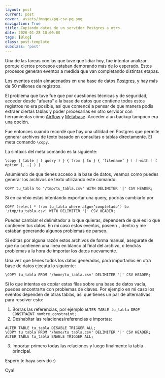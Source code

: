 ```yaml
---
layout: post
current: post
cover:  assets/images/pg-csv-pg.png
navigation: True
title: Copiando datos de un servidor Postgres a otro
date: 2020-01-28 10:00:00
tags: [Blog]
class: post-template
subclass: 'post'
---
```


Una de las tareas con las que tuve que lidiar hoy, fue intentar analizar porque ciertos procesos estaban demorando más de lo esperado. Estos procesos generan eventos a medida que van completando distintas etapas.

Los eventos están almacenados en una base de datos [Postgres](https://www.postgresql.org/), y hay más de 50 millones de registros. 

El problema que tuve fue que por cuestiones técnicas y de seguridad, acceder desde "afuera" a la base de datos que contiene todos estos registros no era posible, así que comencé a pensar de que manera podia extraer ciertas tablas y poder procesarlas en otro servidor con herramientas cómo [Airflow](https://airflow.apache.org/) y [Metabase](https://www.metabase.com/). Acceder a un backup tampoco era una opción. 

Fue entonces cuando recordé que hay una utilidad en Postgres que permite generar archivos de texto basado en consultas o tablas directamente. El meta comando `\copy`.

La sintaxis del meta comando es la siguiente: 
```
\copy { table | ( query ) } { from | to } { ‘filename’ } [ [ with ] ( option [, …] ) ]
```

Asumiendo de que tienes acceso a la base de datos, veamos como puedes generar los archivos de texto utilizando este comando: 

```
COPY tu_tabla to '/tmp/tu_tabla.csv' WITH DELIMITER '|' CSV HEADER;
```

Si en cambio estas intentando exportar una query, podrías cambiarlo por 

```
COPY (select * from tu_tabla where algo=‘completado') to '/tmp/tu_tabla.csv' WITH DELIMITER '|' CSV HEADER;
```

Puedes cambiar el delimitador a lo que quieras, dependerá de qué es lo que contienen tus datos. En mi caso estos eventos, poseen `,` dentro y me estaban generando algunos problemas de parseo. 

Si editas por alguna razón estos archivos de forma manual, asegurate de que no contienen una linea en blanco al final del archivo, o tendrás problemas a la hora de importar los datos nuevamente.

Una vez que tienes todos los datos generados, para importarlos en otra base de datos ejecuta lo siguiente:

```
\COPY tu_tabla FROM '/home/tu_tabla.csv' DELIMITER '|' CSV HEADER;
```

Si lo que intentas es copiar estas filas sobre una base de datos vacía, puedes encontrarte con problemas de claves. Por ejemplo en mi caso los eventos dependen de otras tablas, asi que tienes un par de alternativas para resolver esto:

1. Borras las referencias, por ejemplo `ALTER TABLE tu_tabla DROP CONSTRAINT nombre_constraint;`
2. Deshabitar las relaciones/referencias e importas:

  ```
  ALTER TABLE tu_tabla DISABLE TRIGGER ALL;
  \COPY tu_tabla FROM '/home/tu_tabla.csv' DELIMITER '|' CSV HEADER;
  ALTER TABLE tu_tabla ENABLE TRIGGER ALL;
  ```

3. Importar primero todas las relaciones y luego finalmente la tabla principal. 

Espero te haya servido :)


Cya!
